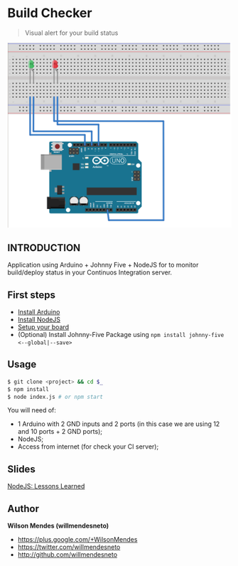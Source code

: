 # Build Checker

> Visual alert for your build status

![Build checker: Visual alert for your build status](build-checker.png)

## INTRODUCTION

Application using Arduino + Johnny Five + NodeJS for to monitor build/deploy status in your Continuos Integration server.


## First steps

- [Install Arduino](https://www.arduino.cc/en/Main/Software)
- [Install NodeJS](https://nodejs.org/en/download/)
- [Setup your board](http://johnny-five.io/platform-support/)
- (Optional) Install Johnny-Five Package using ```npm install johnny-five <--global|--save>```


## Usage

```bash
$ git clone <project> && cd $_
$ npm install
$ node index.js # or npm start
```

You will need of:
- 1 Arduino with 2 GND inputs and 2 ports (in this case we are using 12 and 10 ports + 2 GND ports);
- NodeJS;
- Access from internet (for check your CI server);


## Slides

[NodeJS: Lessons Learned](http://slides.com/willmendesneto/nodejs-lessons-learned#/)

## Author

**Wilson Mendes (willmendesneto)**
+ <https://plus.google.com/+WilsonMendes>
+ <https://twitter.com/willmendesneto>
+ <http://github.com/willmendesneto>
